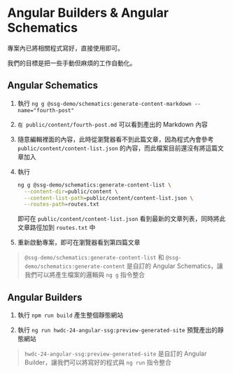 # Angular Builders & Angular Schematics

專案內已將相關程式寫好，直接使用即可。

我們的目標是把一些手動但麻煩的工作自動化。

## Angular Schematics

1. 執行 `ng g @ssg-demo/schematics:generate-content-markdown --name="fourth-post"`

2. `在 public/content/fourth-post.md` 可以看到產出的 Markdown 內容

3. 隨意編輯裡面的內容，此時從瀏覽器看不到此篇文章，因為程式內會參考 `public/content/content-list.json` 的內容，而此檔案目前還沒有將這篇文章加入

4. 執行

   ```bash
   ng g @ssg-demo/schematics:generate-content-list \
     --content-dir=public/content \
     --content-list-path=public/content/content-list.json \
     --routes-path=routes.txt
   ```

   即可在 `public/content/content-list.json` 看到最新的文章列表，同時將此文章路徑加到 `routes.txt` 中

5. 重新啟動專案，即可在瀏覽器看到第四篇文章

> `@ssg-demo/schematics:generate-content-list` 和 `@ssg-demo/schematics:generate-content` 是自訂的 Angular Schematics，讓我們可以將產生檔案的邏輯與 `ng g` 指令整合

## Angular Builders

1. 執行 `npm run build` 產生整個靜態網站

2. 執行 `ng run hwdc-24-angular-ssg:preview-generated-site` 預覽產出的靜態網站

> `hwdc-24-angular-ssg:preview-generated-site` 是自訂的 Angular Builder，讓我們可以將寫好的程式與 `ng run` 指令整合
